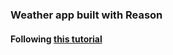 ### Weather app built with Reason

#### Following [this tutorial](https://dev.to/jlewin_/reasonml-getting-started-53gi)

